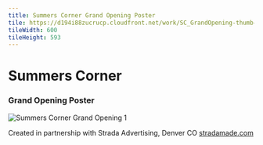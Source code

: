 ```yaml
---
title: Summers Corner Grand Opening Poster
tile: https://d194i88zucrucp.cloudfront.net/work/SC_GrandOpening-thumb-xs.jpg
tileWidth: 600
tileHeight: 593
---
```


# Summers Corner
### Grand Opening Poster
![Summers Corner Grand Opening 1](https://d194i88zucrucp.cloudfront.net/work/SC_GrandOpening1-lg.jpg)

Created in partnership with Strada Advertising, Denver CO [stradamade.com](http://www.stradamade.com)
